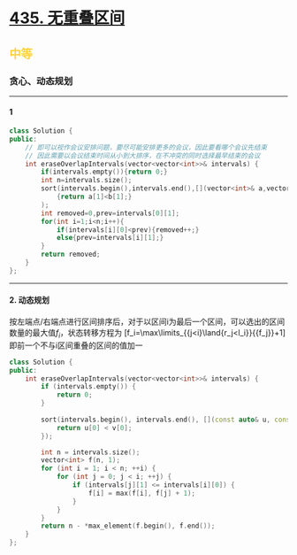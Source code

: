# [435. 无重叠区间](https://leetcode.cn/problems/non-overlapping-intervals/)  
## <font color=#FCD337>中等</font>  
### **贪心、动态规划**
***
#### 1
```cpp
class Solution {
public:
    // 即可以视作会议安排问题，要尽可能安排更多的会议，因此要看哪个会议先结束
    // 因此需要以会议结束时间从小到大排序，在不冲突的同时选择最早结束的会议
    int eraseOverlapIntervals(vector<vector<int>>& intervals) {
        if(intervals.empty()){return 0;}
        int n=intervals.size();
        sort(intervals.begin(),intervals.end(),[](vector<int>& a,vector<int> b)
            {return a[1]<b[1];}
        );
        int removed=0,prev=intervals[0][1];
        for(int i=1;i<n;i++){
            if(intervals[i][0]<prev){removed++;}
            else{prev=intervals[i][1];}
        }
        return removed;
    }
};
```
***
#### 2. 动态规划
按左端点/右端点进行区间排序后，对于以区间i为最后一个区间，可以选出的区间数量的最大值$f_i$，状态转移方程为
\[f_i=\max\limits_{{j<i}\land{r_j<l_i}}{\{f_j\}}+1\]
即前一个不与i区间重叠的区间的值加一
```cpp
class Solution {
public:
    int eraseOverlapIntervals(vector<vector<int>>& intervals) {
        if (intervals.empty()) {
            return 0;
        }
        
        sort(intervals.begin(), intervals.end(), [](const auto& u, const auto& v) {
            return u[0] < v[0];
        });

        int n = intervals.size();
        vector<int> f(n, 1);
        for (int i = 1; i < n; ++i) {
            for (int j = 0; j < i; ++j) {
                if (intervals[j][1] <= intervals[i][0]) {
                    f[i] = max(f[i], f[j] + 1);
                }
            }
        }
        return n - *max_element(f.begin(), f.end());
    }
};
```